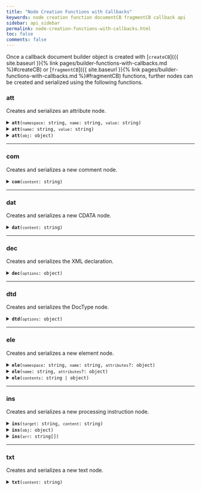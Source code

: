 ```yaml
---
title: "Node Creation Functions with Callbacks"
keywords: node creation function documentCB fragmentCB callback api
sidebar: api_sidebar
permalink: node-creation-functions-with-callbacks.html
toc: false
comments: false
---
```


Once a callback document builder object is created with [`createCB`]({{ site.baseurl }}{% link pages/builder-functions-with-callbacks.md %}#createCB) or
[`fragmentCB`]({{ site.baseurl }}{% link pages/builder-functions-with-callbacks.md %}#fragmentCB) functions, further nodes can be created and serialized using the following functions.

###  att

Creates and serializes an attribute node.

<details markdown="1">
<summary><code><strong>att</strong>(<code>namespace</code>: string, <code>name</code>: string, <code>value</code>: string)</code></summary>
<br/>

Creates and serializes an element attribute with the given namespace URI, name and 
value.

* `namespace` - namespace URI
* `name` - attribute name
* `value` - attribute value

```js
const { createCB } = require('xmlbuilder2');

const xmlBuilder = createCB({ 
  data: (chunk) => console.log(chunk)
  end: () => { },
  prettyPrint: true
});

xmlBuilder.ele('root').att('http://example.com/ns1', 'att', 'val').end();
```
```xml
<root xmlns:ns1="http://example.com/ns1" ns1:att="val"/>
```

</details>

<details markdown="1">
<summary><code><strong>att</strong>(<code>name</code>: string, <code>value</code>: string)</code></summary>
<br/>

Creates and serializes an element attribute with the given name and 
value.

* `name` - attribute name
* `value` - attribute value

```js
const { createCB } = require('xmlbuilder2');

const xmlBuilder = createCB({ 
  data: (chunk) => console.log(chunk)
  end: () => { },
  prettyPrint: true
});

xmlBuilder.ele('root').att('att', 'val').end();
```
```xml
<root att="val"/>
```

</details>

<details markdown="1">
<summary><code><strong>att</strong>(<code>obj</code>: object)</code></summary>
<br/>

Creates element attributes from each key/value pair of the given object.

* `obj` - a JS object containing element attributes and values

```js
const { createCB } = require('xmlbuilder2');

const xmlBuilder = createCB({ 
  data: (chunk) => console.log(chunk)
  end: () => { },
  prettyPrint: true
});

xmlBuilder.ele('root').att({ 'att1': 'val1', 'att2': 'val2' }).end();
```
```xml
<root att1="val1" att2="val2"/>
```

</details>

___

###  com

Creates and serializes a new comment node.

<details markdown="1">
<summary><code><strong>com</strong>(<code>content</code>: string)</code></summary>
<br/>

* `content` - node content

```js
const { createCB } = require('xmlbuilder2');

const xmlBuilder = createCB({ 
  data: (chunk) => console.log(chunk)
  end: () => { },
  prettyPrint: true
});

xmlBuilder.ele('root').com('val').end();
```
```xml
<root>
  <!--val-->
</root>
```

</details>

___

###  dat

Creates and serializes a new CDATA node.

<details markdown="1">
<summary><code><strong>dat</strong>(<code>content</code>: string)</code></summary>
<br/>

* `content` - node content

```js
const { createCB } = require('xmlbuilder2');

const xmlBuilder = createCB({ 
  data: (chunk) => console.log(chunk)
  end: () => { },
  prettyPrint: true
});

xmlBuilder.ele('root').dat('val').end();
```
```xml
<root>
  <![CDATA[val]]>
</root>
```

</details>

___

###  dec

Creates and serializes the XML declaration.

<details markdown="1">
<summary><code><strong>dec</strong>(<code>options</code>: object)</code></summary>
<br/>

* `options` - declaration options
  * `version` - a version number string. Defaults to `'1.0'` if omitted.
  * `encoding` - Encoding declaration, e.g. `'UTF-8'`. No encoding declaration will be produced if omitted.
  * `standalone` - standalone document declaration: `true` or `false`. No standalone document declaration will be produced if omitted.

```js
const { createCB } = require('xmlbuilder2');

const xmlBuilder = createCB({ 
  data: (chunk) => console.log(chunk)
  end: () => { },
  prettyPrint: true
});

xmlBuilder.dec({ 'encoding': 'UTF-8', standalone: true })
  .ele('root').end();
```
```xml
<?xml version="1.0" encoding="UTF-8" standalone="yes"?>
<root/>
```

</details>

___

###  dtd

Creates and serializes the DocType node.

<details markdown="1">
<summary><code><strong>dtd</strong>(<code>options</code>: object)</code></summary>
<br/>

Creates a new DocType node and inserts it into the document.

* `options` - DocType options
  * `name` - name of the DTD
  * `pubID` - public identifier of the DTD (optional)
  * `sysID` - system identifier of the DTD (optional)

```js
const { createCB } = require('xmlbuilder2');

const xmlBuilder = createCB({ 
  data: (chunk) => console.log(chunk)
  end: () => { },
  prettyPrint: true
});

xmlBuilder.dtd({ 
    name: 'HTML',
    pubID: '-//W3C//DTD HTML 4.01//EN',
    sysID: 'http://www.w3.org/TR/html4/strict.dtd'}
  )
  .ele('HTML').end();
```
```xml
<!DOCTYPE HTML PUBLIC "-//W3C//DTD HTML 4.01//EN" "http://www.w3.org/TR/html4/strict.dtd">
<HTML/>
```

</details>

___

###  ele

Creates and serializes a new element node.

<details markdown="1">
<summary><code><strong>ele</strong>(<code>namespace</code>: string, <code>name</code>: string, <code>attributes</code>?: object)</code></summary>
<br/>

Creates a new element node with the given namespace URI, tag name and 
attributes.

* `namespace` - namespace URI
* `name` - tag name
* `attributes` - a JS object containing key/value pairs of element attributes (optional)

```js
const { createCB } = require('xmlbuilder2');

const xmlBuilder = createCB({ 
  data: (chunk) => console.log(chunk)
  end: () => { },
  prettyPrint: true
});

xmlBuilder.ele('root')
  .ele('http://example.com/ns1', 'child', { 'att': 'val' }).up()
  .end();
```
```xml
<root>
  <child xmlns="http://example.com/ns1" att="val"/>
</root>
```

</details>

<details markdown="1">
<summary><code><strong>ele</strong>(<code>name</code>: string, <code>attributes</code>?: object)</code></summary>
<br/>

Creates a new element node with the given tag name and attributes.

* `name` - tag name
* `attributes` - a JS object containing key/value pairs of element attributes (optional)

```js
const { createCB } = require('xmlbuilder2');

const xmlBuilder = createCB({ 
  data: (chunk) => console.log(chunk)
  end: () => { },
  prettyPrint: true
});

xmlBuilder.ele('root')
  .ele('child', { 'att': 'val' }).up()
  .end();
```
```xml
<root>
  <child att="val"/>
</root>
```

</details>

<details markdown="1">
<summary><code><strong>ele</strong>(<code>contents</code>: string | object)</code></summary>
<br/>

Creates a new element node by converting the given JS object into XML nodes. See the
[object conversion]({{ site.baseurl }}{% link pages/object-conversion.md %})
page for details.

* `contents` - a JS object representing nodes to insert or a string containing an XML document in either XML or JSON format

```js
const { createCB } = require('xmlbuilder2');

const xmlBuilder = createCB({ 
  data: (chunk) => console.log(chunk)
  end: () => { },
  prettyPrint: true
});

xmlBuilder.ele('root')
  .ele({
    foo: {
       bar: 'foobar'
    },
    baz: ''
  }).end();
```
```xml
<root>
  <foo>
    <bar>
      foobar
    </bar>
  </foo>
  <baz/>
</root>
```

If the `contents` argument contains an XML or JSON string, `ele` parses
the string and creates new nodes under the current node.
```js
const { createCB } = require('xmlbuilder2');

const xmlBuilder = createCB({ 
  data: (chunk) => console.log(chunk)
  end: () => { },
  prettyPrint: true
});

xmlBuilder.ele('root')
  .ele('<foo><bar>foobar</bar></foo>')
  .end();
```
```xml
<root>
  <foo>
    <bar>
      foobar
    </bar>
  </foo>
</root>
```
</details>

___

###  ins

Creates and serializes a new processing instruction node.

<details markdown="1">
<summary><code><strong>ins</strong>(<code>target</code>: string, <code>content</code>: string)</code></summary>
<br/>

Creates a new processing instruction node with the given target and content.

* `target` - instruction target
* `content` - node content (optional)

```js
const { createCB } = require('xmlbuilder2');

const xmlBuilder = createCB({ 
  data: (chunk) => console.log(chunk)
  end: () => { },
  prettyPrint: true
});

xmlBuilder.ele('root').ins('bar', 'version="13.0"').end();
```
```xml
<root>
  <?bar version="13.0"?>
</root>
```

</details>

<details markdown="1">
<summary><code><strong>ins</strong>(<code>obj</code>: object)</code></summary>
<br/>

Creates new processing instructions from the key/value pairs of the given object.

* `obj` - a JS object containing key/value pairs of processing instruction targets and values

```js
const { createCB } = require('xmlbuilder2');

const xmlBuilder = createCB({ 
  data: (chunk) => console.log(chunk)
  end: () => { },
  prettyPrint: true
});

xmlBuilder.ele('root').ins({ bar: 'version="13.0"', baz: 'public=true' }).end();
```
```xml
<root>
  <?bar version="13.0"?>
  <?baz public=true?>
</root>
```

</details>

<details markdown="1">
<summary><code><strong>ins</strong>(<code>arr</code>: string[])</code></summary>
<br/>

Creates new processing instructions from the given string array.

* `arr` - a string array containing space concatenated processing instruction targets and values

```js
const { createCB } = require('xmlbuilder2');

const xmlBuilder = createCB({ 
  data: (chunk) => console.log(chunk)
  end: () => { },
  prettyPrint: true
});

xmlBuilder.ele('root').ins(['bar version="13.0"', 'bar public=true']).end();
```
```xml
<root>
  <?bar version="13.0"?>
  <?bar public=true?>
</root>
```

</details>

___

###  txt

Creates and serializes a new text node.

<details markdown="1">
<summary><code><strong>txt</strong>(<code>content</code>: string)</code></summary>
<br/>

* `content` - node content

```js
const { createCB } = require('xmlbuilder2');

const xmlBuilder = createCB({ 
  data: (chunk) => console.log(chunk)
  end: () => { },
  prettyPrint: true
});

xmlBuilder.ele('root').txt('val').end();
```
```xml
<root>
  val
</root>
```

</details>
